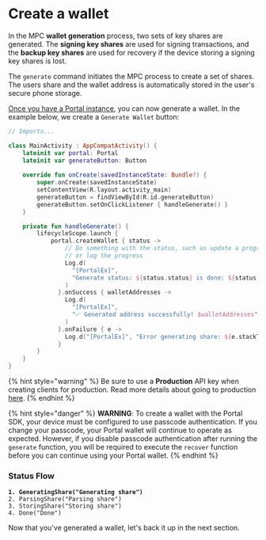 # Create a wallet

In the MPC **wallet generation** process, two sets of key shares are generated. The **signing key shares** are used for signing transactions, and the **backup key shares** are used for recovery if the device storing a signing key shares is lost.

The `generate` command initiates the MPC process to create a set of shares. The users share and the wallet address is automatically stored in the user's secure phone storage.

[Once you have a Portal instance](create-a-wallet.md), you can now generate a wallet. In the example below, we create a `Generate Wallet` button:

```kotlin
// Imports...

class MainActivity : AppCompatActivity() {
    lateinit var portal: Portal
    lateinit var generateButton: Button
    
    override fun onCreate(savedInstanceState: Bundle?) {
        super.onCreate(savedInstanceState)
        setContentView(R.layout.activity_main)
        generateButton = findViewById(R.id.generateButton)
        generateButton.setOnClickListener { handleGenerate() }
    }

    private fun handleGenerate() {
        lifecycleScope.launch {
            portal.createWallet { status ->
                // Do something with the status, such as update a progress bar
                // or log the progress
                Log.d(
                  "[PortalEx]",
                  "Generate status: ${status.status} is done: ${status.done}",
                )
              }.onSuccess { walletAddresses ->
                Log.d(
                  "[PortalEx]",
                  "✅ Generated address successfully! $walletAddresses",
                )
              }.onFailure { e ->
                Log.d("[PortalEx]", "Error generating share: ${e.stackTraceToString()}")
              }
        }
    }
}
```

{% hint style="warning" %}
Be sure to use a **Production** API key when creating clients for production. Read more details about going to production [here](../../resources/going-to-production.md).
{% endhint %}

{% hint style="danger" %}
**WARNING**: To create a wallet with the Portal SDK, your device must be configured to use passcode authentication. If you change your passcode, your Portal wallet will continue to operate as expected. However, if you disable passcode authentication after running the `generate` function, you will be required to execute the `recover` function before you can continue using your Portal wallet.
{% endhint %}

### Status Flow

<pre class="language-kotlin"><code class="lang-kotlin"><strong>1. GeneratingShare("Generating share")
</strong>2. ParsingShare("Parsing share")
3. StoringShare("Storing share")
4. Done("Done")
</code></pre>

Now that you've generated a wallet, let's back it up in the next section.
